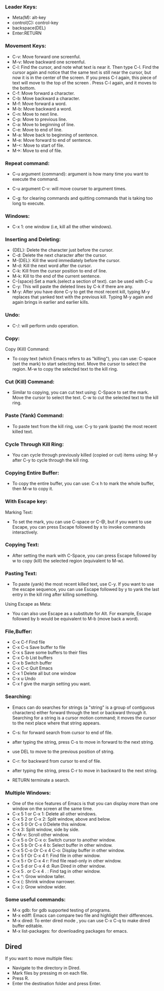 ### Leader Keys:
- Meta(M): alt-key
- control(C): control-key
- backspace(DEL)
- Enter:RETURN
### Movement Keys:
- C-v: Move forward one screenful.
- M-v: Move backward one screenful.
- C-l:  Find the cursor, and note what text is near it.  Then type C-l.
   Find the cursor again and notice that the same text is still near
   the cursor, but now it is in the center of the screen.
   If you press C-l again, this piece of text will move to the top of the screen . Press C-l again, and it moves to the bottom.
- C-f:	Move forward a character.
- C-b:	Move backward a character.
- M-f:	Move forward a word.
- M-b:	Move backward a word.
- C-n:	Move to next line.
- C-p:	Move to previous line.
- C-a:	Move to beginning of line.
- C-e:	Move to end of line.
- M-a:	Move back to beginning of sentence.
- M-e:	Move forward to end of sentence.
- M-<:  Move to start of file.
- M->:  Move to end of file.
### Repeat command:
  - C-u argument {command}: argument is how many time you want to execute the command.

 - C-u argument C-v: will move courser to argument times.

- C-g: for clearing commands and quitting commands that is taking too long to execute.

### Windows:
- C-x 1: one window (i.e, kill all the other windows).

### Inserting and Deleting:
- {DEL}:   Delete the character just before the cursor.
- C-d:     Delete the next character after the cursor.
- M-{DEL}: Kill the word immediately before the cursor.
- M-d:	  Kill the next word after the cursor.
- C-k:     Kill from the cursor position to end of line.
- M-k:     Kill to the end of the current sentence.
- C-{space}:Set a mark.(select a section of text).
  can be used with C-u
- C-y: This will paste the deleted lines by C-k if there are any.
- M-y: After you have done C-y to get the most recent kill, typing
       M-y replaces that yanked text with the previous kill.  Typing M-y again and again brings in earlier and earlier kills.
### Undo:
- C-/: will perform undo operation.
### Copy:
Copy (Kill) Command:
- To copy text (which Emacs refers to as "killing"), you can use:
      C-space (set the mark) to start selecting text.
        Move the cursor to select the region.
        M-w to copy the selected text to the kill ring.

### Cut (Kill) Command:
- Similar to copying, you can cut text using:
        C-Space to set the mark.
        Move the cursor to select the text.
        C-w to cut the selected text to the kill ring.

### Paste (Yank) Command:
- To paste text from the kill ring, use:
        C-y to yank (paste) the most recent killed text.
### Cycle Through Kill Ring:
- You can cycle through previously killed (copied or cut) items using: M-y after C-y to cycle through the kill ring.

### Copying Entire Buffer:
- To copy the entire buffer, you can use:
    C-x h to mark the whole buffer, then M-w to copy it.
### With Escape key:
Marking Text:
- To set the mark, you can use C-space or C-@, but if you want to use Escape, you can press Escape followed by x to invoke commands interactively.
### Copying Text:
- After setting the mark with C-Space, you can press Escape followed by w to copy (kill) the selected region (equivalent to M-w).

### Pasting Text:
- To paste (yank) the most recent killed text, use C-y. If you want to use the escape sequence, you can use Escape followed by y to yank the last entry in the kill ring after killing something.

Using Escape as Meta:
- You can also use Escape as a substitute for Alt. For example, Escape followed by b would be equivalent to M-b (move back a word).

### File,Buffer:
- C-x C-f    Find file
- C-x C-s	Save buffer to file
- C-x s		Save some buffers to their files
- C-x C-b	List buffers
- C-x b		Switch buffer
- C-x C-c	Quit Emacs
- C-x 1		Delete all but one window
- C-x u		Undo
- C-x f      give the margin setting you want.

### Searching:
- Emacs can do searches for strings (a "string"  is a group of contiguous characters) either forward through the text or backward through it.
Searching for a string is a cursor motion command; it moves the cursor to the next place where that string appears.

- C-s: for forward search from cursor to end of file.
- after typing the string, press C-s to move in forward to the next string.
- use DEL to move to the previous position of string.
 
- C-r: for backward from cursor to end of file.
- after typing the string, press C-r to move in backward to the next string.
- RETURN terminate a search.

### Multiple Windows:
- One of the nice features of Emacs is that you can display more than one window on the screen at the same time.
- C-x 5 1 or C-x 1:   Delete all other windows.
- C-x 5 2 or C-x 2:  Split window, above and below.
- C-x 5 0 Or C-x 0:Delete this window.
- C-x 3:   Split window, side by side.
- C-M-v:   Scroll other window.
- C-x 5 o Or C-x o: Switch cursor to another window.
- C-x 5 b Or C-x 4 b: Select buffer in other window.
- C-x 5 C-o Or C-x 4 C-o: Display buffer in other window.
- C-x 5 f Or C-x 4 f: Find file in other window.
- C-x 5 r Or C-x 4 r: Find file read-only in other window.
- C-x 5 d or C-x 4 d:  Run Dired in other window.
- C-x 5 . or C-x 4 . : Find tag in other window.
- C-x ^:   Grow window taller.
- C-x {:   Shrink window narrower.
- C-x }:   Grow window wider.
### Some useful commands:
- M-x gdb: for gdb supported testing of programs.
- M-x ediff: Emacs can compare two file and highlight their differences.
- M-x dired: To enter dired mode , you can use C-x C-q to make dired buffer editable.
- M-x list-packages: for downloading packages for emacs.
## Dired

 If you want to move multiple files:
 - Navigate to the directory in Dired.
- Mark files by pressing m on each file.
 - Press R.
 - Enter the destination folder and press Enter.